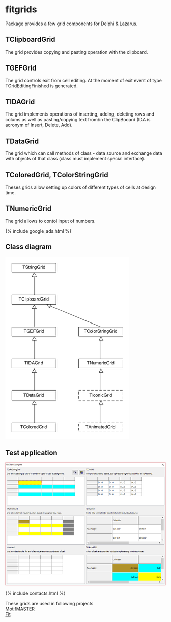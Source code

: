 # fitgrids
Package provides a few grid components for Delphi & Lazarus.

## TClipboardGrid
The grid provides copying and pasting operation with the clipboard.

## TGEFGrid
The grid controls exit from cell editing. At the moment of exit event of type TGridEditingFinished is generated.

## TIDAGrid
The grid implements operations of inserting, adding, deleting rows and colums as well as pasting/copying text from/in the ClipBooard (IDA is acronym of Insert, Delete, Add).

## TDataGrid
The grid which can call methods of class - data source and exchange data with objects of that class (class must implement special interface). 

## TColoredGrid, TColorStringGrid
Theses grids allow setting up colors of different types of cells at design time.

## TNumericGrid
The grid allows to contol input of numbers.

{% include google_ads.html %}

## Class diagram
![Class diagram](assets/classes.png)

## Test application
![Test application](assets/2017-03-11_15h21_53.png)

{% include contacts.html %}

These grids are used in following projects  
[MotifMASTER](http://motifmaster.sourceforge.net/)  
[Fit](http://fiteasily.townbreath.com/fit/downloads.html)  

